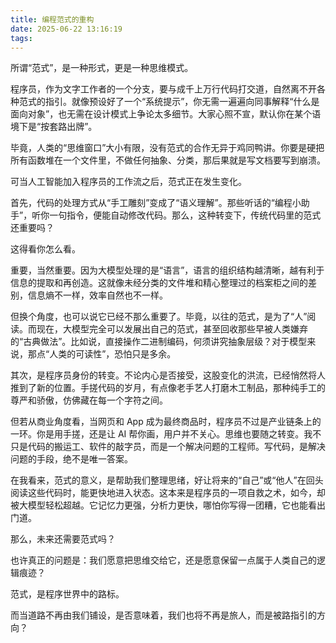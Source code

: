 ```yaml
---
title: 编程范式的重构
date: 2025-06-22 13:16:19
tags:
---
```


所谓“范式”，是一种形式，更是一种思维模式。

程序员，作为文字工作者的一个分支，要与成千上万行代码打交道，自然离不开各种范式的指引。就像预设好了一个“系统提示”，你无需一遍遍向同事解释“什么是面向对象”，也无需在设计模式上争论太多细节。大家心照不宣，默认你在某个语境下是“按套路出牌”。

毕竟，人类的“思维窗口”大小有限，没有范式的合作无异于鸡同鸭讲。你要是硬把所有函数堆在一个文件里，不做任何抽象、分类，那后果就是写文档要写到崩溃。

可当人工智能加入程序员的工作流之后，范式正在发生变化。

首先，代码的处理方式从“手工雕刻”变成了“语义理解”。那些听话的“编程小助手”，听你一句指令，便能自动修改代码。那么，这种转变下，传统代码里的范式还重要吗？

这得看你怎么看。

重要，当然重要。因为大模型处理的是“语言”，语言的组织结构越清晰，越有利于信息的提取和再创造。这就像未经分类的文件堆和精心整理过的档案柜之间的差别，信息熵不一样，效率自然也不一样。

但换个角度，也可以说它已经不那么重要了。毕竟，以往的范式，是为了“人”阅读。而现在，大模型完全可以发展出自己的范式，甚至回收那些早被人类嫌弃的“古典做法”。比如说，直接操作二进制编码，何须讲究抽象层级？对于模型来说，那点“人类的可读性”，恐怕只是多余。

其次，是程序员身份的转变。不论内心是否接受，这股变化的洪流，已经悄然将人推到了新的位置。手搓代码的岁月，有点像老手艺人打磨木工制品，那种纯手工的尊严和骄傲，仿佛藏在每一个字符之间。

但若从商业角度看，当网页和 App 成为最终商品时，程序员不过是产业链条上的一环。你是用手搓，还是让 AI 帮你画，用户并不关心。思维也要随之转变。我不只是代码的搬运工、软件的敲字员，而是一个解决问题的工程师。写代码，是解决问题的手段，绝不是唯一答案。

在我看来，范式的意义，是帮助我们整理思绪，好让将来的“自己”或“他人”在回头阅读这些代码时，能更快地进入状态。这本来是程序员的一项自救之术，如今，却被大模型轻松超越。它记忆力更强，分析力更快，哪怕你写得一团糟，它也能看出门道。

那么，未来还需要范式吗？

也许真正的问题是：我们愿意把思维交给它，还是愿意保留一点属于人类自己的逻辑痕迹？

范式，是程序世界中的路标。

而当道路不再由我们铺设，是否意味着，我们也将不再是旅人，而是被路指引的方向？
